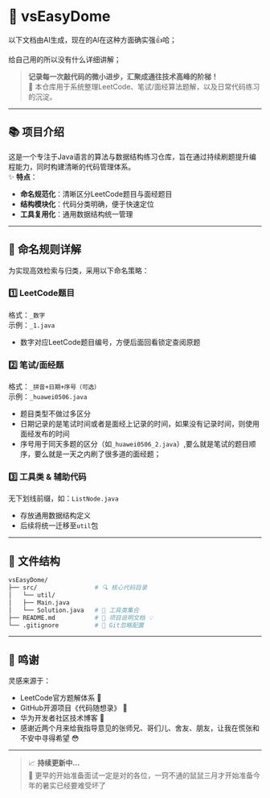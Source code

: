 # 🌟 vsEasyDome
以下文档由AI生成，现在的AI在这种方面确实强👍哈；

给自己用的所以没有什么详细讲解；

> **记录每一次敲代码的微小进步，汇聚成通往技术高峰的阶梯！**  
> 🚀 本仓库用于系统整理LeetCode、笔试/面经算法题解，以及日常代码练习的沉淀。

---

## 📚 项目介绍
这是一个专注于Java语言的算法与数据结构练习仓库，旨在通过持续刷题提升编程能力，同时构建清晰的代码管理体系。  
✨ **特点**：  
- **命名规范化**：清晰区分LeetCode题目与面经题目  
- **结构模块化**：代码分类明确，便于快速定位  
- **工具复用化**：通用数据结构统一管理  

---

## 🧱 命名规则详解
为实现高效检索与归类，采用以下命名策略：

### 1️⃣ LeetCode题目
格式：`_数字`  
示例：`_1.java`  
- 数字对应LeetCode题目编号，方便后面回看锁定查阅原题  

### 2️⃣ 笔试/面经题
格式：`_拼音+日期+序号（可选）`  
示例：`_huawei0506.java`  
- 题目类型不做过多区分 
- 日期记录的是笔试时间或者是面经上记录的时间，如果没有记录时间，则使用面经发布的时间  
- 序号用于同天多题的区分（如`_huawei0506_2.java`）,要么就是笔试的题目顺序，要么就是一天之内刷了很多道的面经题；

### 3️⃣ 工具类 & 辅助代码
无下划线前缀，如：`ListNode.java`  
- 存放通用数据结构定义  
- 后续将统一迁移至`util`包  

---

## 📁 文件结构
```bash
vsEasyDome/
├── src/                # 🔍 核心代码目录
│   └── util/ 
│   ├── Main.java
│   └── Solution.java   # 🧰 工具类集合
├── README.md           # 📄 项目说明文档 💡
└── .gitignore          # 🚫 Git忽略配置
```

---

## 👏 鸣谢
灵感来源于：  
- LeetCode官方题解体系 📘  
- GitHub开源项目《代码随想录》 📗  
- 华为开发者社区技术博客 📘  
- 感谢近两个月来给我指导意见的张师兄、哥们儿、舍友、朋友，让我在慌张和不安中寻得希望 😳

---

> 📈 **持续更新中...**  
> 📝 更早的开始准备面试一定是对的各位，一窍不通的鼠鼠三月才开始准备今年的暑实已经要难受坏了  
